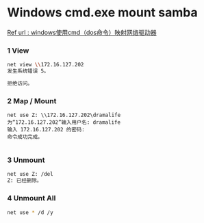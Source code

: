 # Windows cmd.exe mount samba

[Ref url : windows使用cmd（dos命令）映射网络驱动器](https://blog.csdn.net/fangye945a/article/details/87743291)



### 1 View

```bash
net view \\172.16.127.202
发生系统错误 5。

拒绝访问。


```

### 2 Map / Mount

```bahs
net use Z: \\172.16.127.202\dramalife
为“172.16.127.202”输入用户名: dramalife
输入 172.16.127.202 的密码:
命令成功完成。


```

### 3 Unmount

```bash
net use Z: /del
Z: 已经删除。


```

### 4 Unmount All

```bash
net use * /d /y
```

